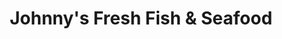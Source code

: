 ---
title: "Johnny's Fresh Fish & Seafood"
url: /barrie/johnnys-fresh-fish-und-seafood/
shop: Fisch
---